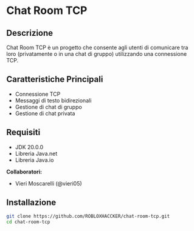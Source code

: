 # Chat Room TCP

## Descrizione
Chat Room TCP è un progetto che consente agli utenti di comunicare tra loro (privatamente o in una chat di gruppo) utilizzando una connessione TCP.

## Caratteristiche Principali
- Connessione TCP
- Messaggi di testo bidirezionali
- Gestione di chat di gruppo
- Gestione di chat privata

## Requisiti
- JDK 20.0.0
- Libreria Java.net
- Libreria Java.io

**Collaboratori:**
- Vieri Moscarelli (@vieri05)

## Installazione
```bash
git clone https://github.com/ROBLOXHACCKER/chat-room-tcp.git
cd chat-room-tcp

